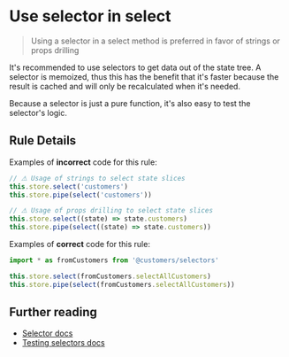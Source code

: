 # Use selector in select

> Using a selector in a select method is preferred in favor of strings or props drilling

It's recommended to use selectors to get data out of the state tree.
A selector is memoized, thus this has the benefit that it's faster because the result is cached and will only be recalculated when it's needed.

Because a selector is just a pure function, it's also easy to test the selector's logic.

## Rule Details

Examples of **incorrect** code for this rule:

```ts
// ⚠ Usage of strings to select state slices
this.store.select('customers')
this.store.pipe(select('customers'))

// ⚠ Usage of props drilling to select state slices
this.store.select((state) => state.customers)
this.store.pipe(select((state) => state.customers))
```

Examples of **correct** code for this rule:

```ts
import * as fromCustomers from '@customers/selectors'

this.store.select(fromCustomers.selectAllCustomers)
this.store.pipe(select(fromCustomers.selectAllCustomers))
```

## Further reading

- [Selector docs](https://ngrx.io/guide/store/selectors)
- [Testing selectors docs](https://ngrx.io/guide/store/testing#testing-selectors)
